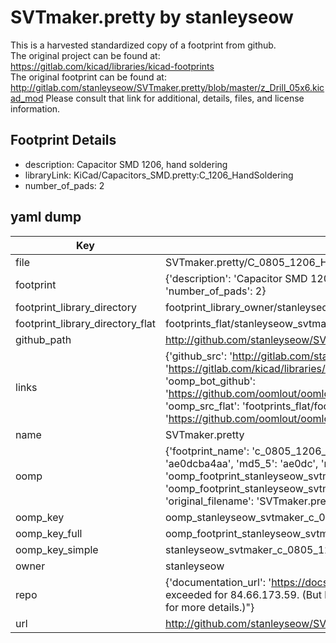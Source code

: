 # SVTmaker.pretty by stanleyseow  
This is a harvested standardized copy of a footprint from github.  
The original project can be found at:  
https://gitlab.com/kicad/libraries/kicad-footprints  
The original footprint can be found at:
http://gitlab.com/stanleyseow/SVTmaker.pretty/blob/master/z_Drill_05x6.kicad_mod
Please consult that link for additional, details, files, and license information.  
## Footprint Details
* description: Capacitor SMD 1206, hand soldering  
* libraryLink: KiCad/Capacitors_SMD.pretty:C_1206_HandSoldering  
* number_of_pads: 2  
## yaml dump  
| Key | Value |  
| --- | --- |  
| file | SVTmaker.pretty/C_0805_1206_HS.kicad_mod |  
| footprint | {'description': 'Capacitor SMD 1206, hand soldering', 'libraryLink': 'KiCad/Capacitors_SMD.pretty:C_1206_HandSoldering', 'number_of_pads': 2} |  
| footprint_library_directory | footprint_library_owner/stanleyseow_SVTmaker.pretty |  
| footprint_library_directory_flat | footprints_flat/stanleyseow_svtmaker_c_0805_1206_hs/working |  
| github_path | http://github.com/stanleyseow/SVTmaker.pretty/blob/master/C_0805_1206_HS.kicad_mod |  
| links | {'github_src': 'http://gitlab.com/stanleyseow/SVTmaker.pretty/blob/master/z_Drill_05x6.kicad_mod', 'github_src_repo': 'https://gitlab.com/kicad/libraries/kicad-footprints', 'oomp_bot': 'footprints/stanleyseow_svtmaker_c_0805_1206_hs/working', 'oomp_bot_github': 'https://github.com/oomlout/oomlout_oomp_footprint_bot/tree/main/footprints/stanleyseow_svtmaker_c_0805_1206_hs/working', 'oomp_src_flat': 'footprints_flat/footprints_flat/stanleyseow_svtmaker_c_0805_1206_hs/working', 'oomp_src_flat_github': 'https://github.com/oomlout/oomlout_oomp_footprint_src/tree/main/footprints_flat/stanleyseow_svtmaker_c_0805_1206_hs/working'} |  
| name | SVTmaker.pretty |  
| oomp | {'footprint_name': 'c_0805_1206_hs', 'library_name': 'svtmaker', 'md5': 'ae0dcba4aa4518e069dcec3f5e5b08f9', 'md5_10': 'ae0dcba4aa', 'md5_5': 'ae0dc', 'md5_6': 'ae0dcb', 'oomp_key': 'oomp_stanleyseow_svtmaker_c_0805_1206_hs', 'oomp_key_extra': 'oomp_footprint_stanleyseow_svtmaker_c_0805_1206_hs', 'oomp_key_full': 'oomp_footprint_stanleyseow_svtmaker_c_0805_1206_hs_ae0dcb', 'oomp_key_simple': 'stanleyseow_svtmaker_c_0805_1206_hs', 'original_filename': 'SVTmaker.pretty/C_0805_1206_HS.kicad_mod', 'owner_name': 'stanleyseow'} |  
| oomp_key | oomp_stanleyseow_svtmaker_c_0805_1206_hs |  
| oomp_key_full | oomp_footprint_stanleyseow_svtmaker_c_0805_1206_hs |  
| oomp_key_simple | stanleyseow_svtmaker_c_0805_1206_hs |  
| owner | stanleyseow |  
| repo | {'documentation_url': 'https://docs.github.com/rest/overview/resources-in-the-rest-api#rate-limiting', 'message': "API rate limit exceeded for 84.66.173.59. (But here's the good news: Authenticated requests get a higher rate limit. Check out the documentation for more details.)"} |  
| url | http://github.com/stanleyseow/SVTmaker.pretty |  

